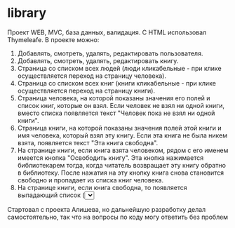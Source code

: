# library
Проект WEB, MVC, база данных, валидация. С HTML использовал Thymeleafe.
В проекте можно:
1) Добавлять, смотреть, удалять, редактировать пользователя.
2) Добавлять, смотреть, удалять, редактировать книгу.
3) Страница со списком всех людей (люди кликабельные - при клике осуществляется переход на страницу человека).
4) Страница со списком всех книг (книги кликабельные - при клике осуществляется переход на страницу книги).
5) Страница человека, на которой показаны значения его полей и список книг, которые он взял. Если человек не взял ни одной книги, вместо списка появляется текст "Человек пока не взял ни одной книги".
6) Страница книги, на которой показаны значения полей этой книги и имя человека, который взял эту книгу. Если эта книга не была никем взята, появляется текст "Эта книга свободна".
7) На странице книги, если книга взята человеком, рядом с его именем имеется кнопка "Освободить книгу". Эта кнопка нажимается библиотекарем тогда, когда читатель возвращает эту книгу обратно в библиотеку. После нажатия на эту кнопку книга снова становится свободно и пропадает из списка книг человека.
8) На странице книги, если книга свободна, то появляется выпадающий список (<select>) со всеми людьми и кнопка "Назначить книгу". Эта кнопка нажимается библиотекарем тогда, когда читатель хочет забрать эту книгу домой. После нажатия на эту кнопку, книга должна начать принадлежать выбранному человеку и должна появится в его списке книг.
  
Стартовал с проекта Алишева, но дальнейшую разработку делал самостоятельно, так что на вопросы по коду могу ответить без проблем
